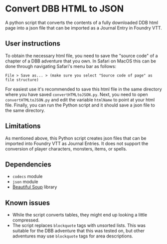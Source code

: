 # Convert DBB HTML to JSON
A python script that converts the contents of a fully downloaded DDB html page into a json file that can be imported as a Journal Entry in Foundry VTT.

## User instructions
To obtain the necessary html file, you need to save the "source code" of a chapter of a DBB adventure that you own. In Safari on MacOS this can be done through navigating Safari's menu bar as follows:

`File > Save as... > (make sure you select "Source code of page" as file structure)`

For easiest use it's recommended to save this html file in the same directory where you have saved `convertHTMLtoJSON.py`. Next, you need to open `convertHTMLtoJSON.py` and edit the variable `htmlName` to point at your html file. Finally, you can run the Python script and it should save a json file to the same directory.

## Limitations
As mentioned above, this Python script creates json files that can be imported into Foundry VTT as Journal Entries. It does not support the conversion of player characters, monsters, items, or spells.

## Dependencies
* `codecs` module
* `json` module
* [Beautiful Soup](https://www.crummy.com/software/BeautifulSoup/bs4/doc/#installing-beautiful-soup) library

## Known issues
* While the script converts tables, they might end up looking a little compressed.
* The script replaces `blockquote` tags with unsorted lists. This was suitable for the DBB adventure that this was tested on, but other adventures may use `blockquote` tags for area descriptions.
